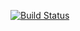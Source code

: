 [![Build Status](https://travis-ci.org/Rwandarushya/Blog-Backend-API.svg?branch=develop)](https://travis-ci.org/Rwandarushya/Blog-Backend-API)

